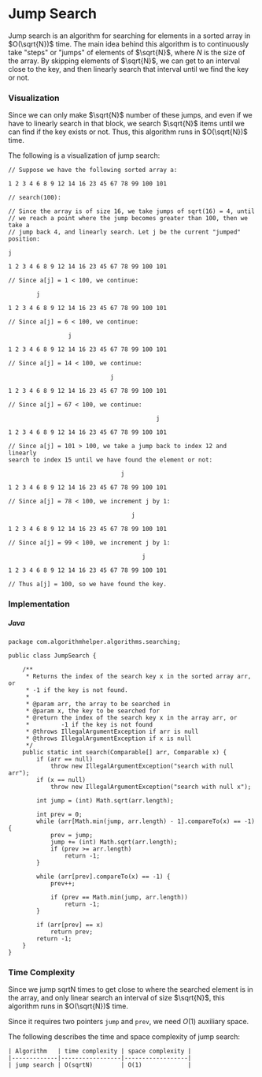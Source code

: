 # Jump Search

Jump search is an algorithm for searching for elements in a sorted array in $O(\sqrt{N})$ time. The 
main idea behind this algorithm is to continuously take "steps" or "jumps" of elements of $\sqrt{N}$,
where $N$ is the size of the array. By skipping elements of $\sqrt{N}$, we can get to an interval 
close to the key, and then linearly search that interval until we find the key or not.

### Visualization

Since we can only make $\sqrt{N}$ number of these jumps, and even if we have to linearly search in 
that block, we search $\sqrt{N}$ items until we can find if the key exists or not. Thus, this 
algorithm runs in $O(\sqrt{N})$ time.

The following is a visualization of jump search:

```
// Suppose we have the following sorted array a:

1 2 3 4 6 8 9 12 14 16 23 45 67 78 99 100 101

// search(100):

// Since the array is of size 16, we take jumps of sqrt(16) = 4, until
// we reach a point where the jump becomes greater than 100, then we take a
// jump back 4, and linearly search. Let j be the current "jumped" position:

j

1 2 3 4 6 8 9 12 14 16 23 45 67 78 99 100 101

// Since a[j] = 1 < 100, we continue:

        j

1 2 3 4 6 8 9 12 14 16 23 45 67 78 99 100 101

// Since a[j] = 6 < 100, we continue:

                 j

1 2 3 4 6 8 9 12 14 16 23 45 67 78 99 100 101

// Since a[j] = 14 < 100, we continue:

                             j

1 2 3 4 6 8 9 12 14 16 23 45 67 78 99 100 101

// Since a[j] = 67 < 100, we continue:

                                          j

1 2 3 4 6 8 9 12 14 16 23 45 67 78 99 100 101

// Since a[j] = 101 > 100, we take a jump back to index 12 and linearly
search to index 15 until we have found the element or not:

                                j

1 2 3 4 6 8 9 12 14 16 23 45 67 78 99 100 101

// Since a[j] = 78 < 100, we increment j by 1:

                                   j

1 2 3 4 6 8 9 12 14 16 23 45 67 78 99 100 101

// Since a[j] = 99 < 100, we increment j by 1:

                                      j

1 2 3 4 6 8 9 12 14 16 23 45 67 78 99 100 101

// Thus a[j] = 100, so we have found the key.
```

### Implementation 

##### Java

```
package com.algorithmhelper.algorithms.searching;

public class JumpSearch {

    /**
     * Returns the index of the search key x in the sorted array arr, or
     * -1 if the key is not found.
     *
     * @param arr, the array to be searched in
     * @param x, the key to be searched for
     * @return the index of the search key x in the array arr, or
     *         -1 if the key is not found
     * @throws IllegalArgumentException if arr is null
     * @throws IllegalArgumentException if x is null
     */
    public static int search(Comparable[] arr, Comparable x) {
        if (arr == null)
            throw new IllegalArgumentException("search with null arr");
        if (x == null)
            throw new IllegalArgumentException("search with null x");

        int jump = (int) Math.sqrt(arr.length);

        int prev = 0;
        while (arr[Math.min(jump, arr.length) - 1].compareTo(x) == -1) {
            prev = jump;
            jump += (int) Math.sqrt(arr.length);
            if (prev >= arr.length)
                return -1;
        }

        while (arr[prev].compareTo(x) == -1) {
            prev++;

            if (prev == Math.min(jump, arr.length))
                return -1;
        }

        if (arr[prev] == x)
            return prev;
        return -1;
    }
}
```

### Time Complexity

Since we jump sqrtN times to get close to where the searched element is in the array, and only 
linear search an interval of size $\sqrt{N}$, this algorithm runs in $O(\sqrt{N})$ time.

Since it requires two pointers `jump` and `prev`, we need $O(1)$ auxiliary space.

The following describes the time and space complexity of jump search:

```
| Algorithm   | time complexity | space complexity |
|-------------|-----------------|------------------|
| jump search | O(sqrtN)        | O(1)             |
```
